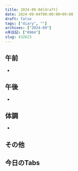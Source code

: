 ```yaml
---
title: 2024-09-04[draft]
date: 2024-09-04T00:00:00+09:00
draft: false
tags: ["diary", ""]
archives: ["2024-09"]
n年日記: ["0904"]
slug: 432623
---
```

## 午前
- 
## 午後
- 
## 体調
- 
## その他
## 今日のTabs
